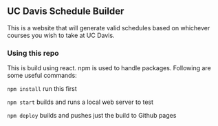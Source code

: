 ## UC Davis Schedule Builder

This is a website that will generate valid schedules based on whichever courses you wish to take at UC Davis.

### Using this repo

This is build using react. npm is used to handle packages. Following are some useful commands:

`npm install` run this first

`npm start` builds and runs a local web server to test

`npm deploy` builds and pushes just the build to Github pages
